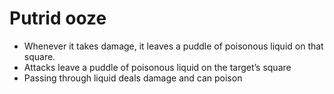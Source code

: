 # Putrid ooze

- Whenever it takes damage, it leaves a puddle of poisonous liquid on that square.
- Attacks leave a puddle of poisonous liquid on the target’s square
- Passing through liquid deals damage and can poison
